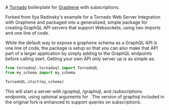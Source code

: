 A [Tornado](http://www.tornadoweb.org/) boilerplate for [Graphene](http://graphene-python.org/) with subscriptions.

Forked from Ilya Radinsky's example for a Tornado Web Server Integration with Graphene and packaged into a generalized, simple package for creating GraphQL API servers that support Websockets, using two imports and one line of code.

While the default way to expose a graphene schema as a GraphQL API is one line of code, the package is setup so that you can also make that API part of a larger application by simply adding to the GraphQL endpoints before calling start. Getting your own API only server up is as simple as:

```python
from tornadoql.tornadoql import TornadoQL
from my_schema import my_schema

TornadoQL.start(my_schema)

```

This will start a server with /graphql, /graphiql, and /subscriptions endpoints, using optoinal arguments for . The version of graphiql included in the original fork is enhanced to support queries on subscriptions.

